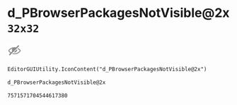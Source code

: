 # d_PBrowserPackagesNotVisible@2x `32x32`
<img src="/img/d_PBrowserPackagesNotVisible@2x.png" width=32 height=32>

``` CSharp
EditorGUIUtility.IconContent("d_PBrowserPackagesNotVisible@2x")
```
```
d_PBrowserPackagesNotVisible@2x
```
```
7571571704544617380
```
